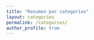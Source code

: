 ```yaml
---
title: "Resumen por categorías"
layout: categories
permalink: /categories/
author_profile: true
---
```

